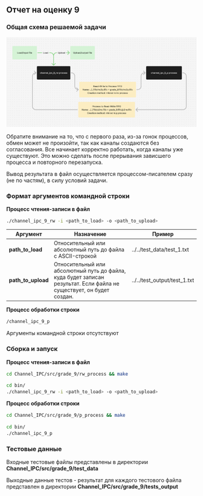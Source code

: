 ## Отчет на оценку 9

### Общая схема решаемой задачи

![scheme](img/scheme.png)

Обратите внимание на то, что с первого раза, из-за гонок процессов, обмен может не произойти, так как каналы создаются без согласования. Все начинает корректно работать, когда каналы уже существуют. Это можно сделать после прерывания зависшего процесса и повторного перезапуска.

Вывод результата в файл осуществляется процессом-писателем сразу (не по частям), в силу условий задачи.

### Формат аргументов командной строки

**Процесс чтения-записи в файл**

```sh
./channel_ipc_9_rw -i <path_to_load> -o <path_to_upload>
```

| **Аргумент** |  **Назначение**  |  **Пример** |
| ---------  |  --------- | ---------  |
| **path_to_load**  | Относительный или абсолютный путь до файла с ASCII-строкой  |  ../../test_data/test_1.txt  |
| **path_to_upload** | Относительный или абсолютный путь до файла, куда будет записан результат. Если файла не существует, он будет создан. |  ../../test_output/test_1.txt  |


**Процесс обработки строки**

```sh
/channel_ipc_9_p
```

Аргументы командной строки отсутствуют

### Сборка и запуск

**Процесс чтения-записи в файл**

```sh
cd Channel_IPC/src/grade_9/rw_process && make
```

```sh
cd bin/
./channel_ipc_9_rw -i <path_to_load> -o <path_to_upload>
```

**Процесс обработки строки**

```sh
cd Channel_IPC/src/grade_9/p_process && make
```

```sh
cd bin/
./channel_ipc_9_p
```

### Тестовые данные

Входные тестовые файлы представлены в директории **Channel_IPC/src/grade_9/test_data**

Выходные данные тестов - результат для каждого тестового файла представлен в директории **Channel_IPC/src/grade_9/tests_output**

